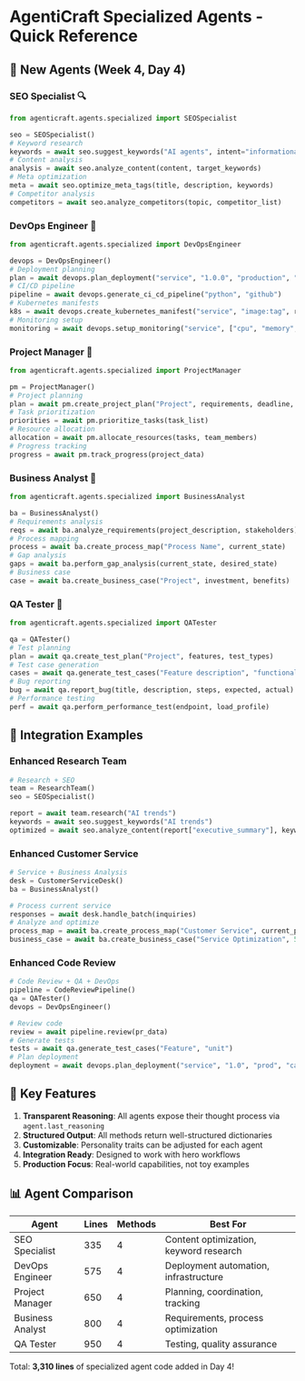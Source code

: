 # AgentiCraft Specialized Agents - Quick Reference

## 🚀 New Agents (Week 4, Day 4)

### SEO Specialist 🔍
```python
from agenticraft.agents.specialized import SEOSpecialist

seo = SEOSpecialist()
# Keyword research
keywords = await seo.suggest_keywords("AI agents", intent="informational")
# Content analysis
analysis = await seo.analyze_content(content, target_keywords)
# Meta optimization
meta = await seo.optimize_meta_tags(title, description, keywords)
# Competitor analysis
competitors = await seo.analyze_competitors(topic, competitor_list)
```

### DevOps Engineer 🚀
```python
from agenticraft.agents.specialized import DevOpsEngineer

devops = DevOpsEngineer()
# Deployment planning
plan = await devops.plan_deployment("service", "1.0.0", "production", "canary")
# CI/CD pipeline
pipeline = await devops.generate_ci_cd_pipeline("python", "github")
# Kubernetes manifests
k8s = await devops.create_kubernetes_manifest("service", "image:tag", replicas=3)
# Monitoring setup
monitoring = await devops.setup_monitoring("service", ["cpu", "memory", "requests"])
```

### Project Manager 📅
```python
from agenticraft.agents.specialized import ProjectManager

pm = ProjectManager()
# Project planning
plan = await pm.create_project_plan("Project", requirements, deadline, team_size)
# Task prioritization
priorities = await pm.prioritize_tasks(task_list)
# Resource allocation
allocation = await pm.allocate_resources(tasks, team_members)
# Progress tracking
progress = await pm.track_progress(project_data)
```

### Business Analyst 💼
```python
from agenticraft.agents.specialized import BusinessAnalyst

ba = BusinessAnalyst()
# Requirements analysis
reqs = await ba.analyze_requirements(project_description, stakeholders)
# Process mapping
process = await ba.create_process_map("Process Name", current_state)
# Gap analysis
gaps = await ba.perform_gap_analysis(current_state, desired_state)
# Business case
case = await ba.create_business_case("Project", investment, benefits)
```

### QA Tester 🧪
```python
from agenticraft.agents.specialized import QATester

qa = QATester()
# Test planning
plan = await qa.create_test_plan("Project", features, test_types)
# Test case generation
cases = await qa.generate_test_cases("Feature description", "functional")
# Bug reporting
bug = await qa.report_bug(title, description, steps, expected, actual)
# Performance testing
perf = await qa.perform_performance_test(endpoint, load_profile)
```

## 🔗 Integration Examples

### Enhanced Research Team
```python
# Research + SEO
team = ResearchTeam()
seo = SEOSpecialist()

report = await team.research("AI trends")
keywords = await seo.suggest_keywords("AI trends")
optimized = await seo.analyze_content(report["executive_summary"], keywords)
```

### Enhanced Customer Service
```python
# Service + Business Analysis
desk = CustomerServiceDesk()
ba = BusinessAnalyst()

# Process current service
responses = await desk.handle_batch(inquiries)
# Analyze and optimize
process_map = await ba.create_process_map("Customer Service", current_process)
business_case = await ba.create_business_case("Service Optimization", 50000, benefits)
```

### Enhanced Code Review
```python
# Code Review + QA + DevOps
pipeline = CodeReviewPipeline()
qa = QATester()
devops = DevOpsEngineer()

# Review code
review = await pipeline.review(pr_data)
# Generate tests
tests = await qa.generate_test_cases("Feature", "unit")
# Plan deployment
deployment = await devops.plan_deployment("service", "1.0", "prod", "canary")
```

## 🎯 Key Features

1. **Transparent Reasoning**: All agents expose their thought process via `agent.last_reasoning`
2. **Structured Output**: All methods return well-structured dictionaries
3. **Customizable**: Personality traits can be adjusted for each agent
4. **Integration Ready**: Designed to work with hero workflows
5. **Production Focus**: Real-world capabilities, not toy examples

## 📊 Agent Comparison

| Agent | Lines | Methods | Best For |
|-------|-------|---------|----------|
| SEO Specialist | 335 | 4 | Content optimization, keyword research |
| DevOps Engineer | 575 | 4 | Deployment automation, infrastructure |
| Project Manager | 650 | 4 | Planning, coordination, tracking |
| Business Analyst | 800 | 4 | Requirements, process optimization |
| QA Tester | 950 | 4 | Testing, quality assurance |

Total: **3,310 lines** of specialized agent code added in Day 4!
